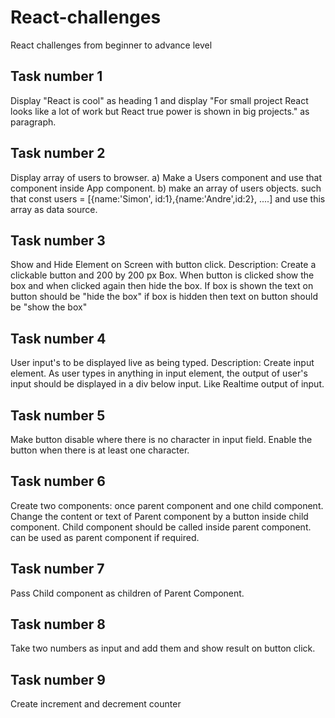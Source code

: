 # React-challenges
React challenges from beginner to advance level

## Task number 1
Display "React is cool" as heading 1 and display "For small project React looks like a lot of work but React true power is shown in big projects." as paragraph.  

## Task number 2
Display array of users to browser. a) Make a Users component and use that component inside App component. b) make an array of users objects. such that const users = [{name:'Simon', id:1},{name:'Andre',id:2}, ....] and use this array as data source. 

## Task number 3
Show and Hide Element on Screen with button click. Description: Create a clickable button and 200 by 200 px Box. When button is clicked show the box and when clicked again then hide the box. If box is shown the text on button should be "hide the box" if box is hidden then text on button should be "show the box"

## Task number 4
User input's to be displayed live as being typed. Description: Create input element. As user types in anything in input element, the output of user's input should be displayed in a div below input. Like Realtime output of input.

## Task number 5
Make button disable where there is no character in input field. Enable the button when there is at least one character.

## Task number 6
Create two components: once parent component and one child component. Change the content or text of Parent component by a button inside child component. Child component should be called inside parent component. <App /> can be used as parent component if required.

## Task number 7
Pass Child component as children of Parent Component. 

## Task number 8
Take two numbers as input and add them and show result on button click.

## Task number 9
Create increment and decrement counter